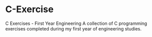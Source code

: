 # C-Exercise
C Exercises - First Year Engineering A collection of C programming exercises completed during my first year of engineering studies.
